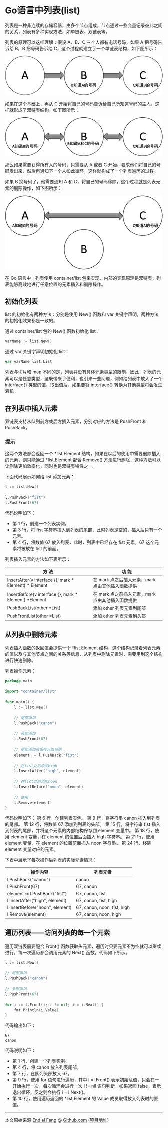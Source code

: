 # Go语言中列表(list)



列表是一种非连续的存储容器，由多个节点组成，节点通过一些变量记录彼此之间的关系，列表有多种实现方法，如单链表、双链表等。

列表的原理可以这样理解：假设 A、B、C 三个人都有电话号码，如果 A 把号码告诉给 B，B 把号码告诉给 C，这个过程就建立了一个单链表结构，如下图所示：

![img](img/1-1PQ31I54a30.jpg)



如果在这个基础上，再从 C 开始将自己的号码告诉给自己所知道号码的主人，这样就形成了双链表结构，如下图所示：

![img](img/1-1PQ31IJRI.jpg)



那么如果需要获得所有人的号码，只需要从 A 或者 C 开始，要求他们将自己的号码发出来，然后再通知下一个人如此循环，这样就构成了一个列表遍历的过程。

如果 B 换号码了，他需要通知 A 和 C，将自己的号码移除，这个过程就是列表元素的删除操作，如下图所示：

![img](img/1-1PQ31J0524T.jpg)



在 Go 语言中，列表使用 container/list 包来实现，内部的实现原理是双链表，列表能够高效地进行任意位置的元素插入和删除操作。



## 初始化列表

list 的初始化有两种方法：分别是使用 New() 函数和 var 关键字声明，两种方法的初始化效果都是一致的。

通过 container/list 包的 New() 函数初始化 list：

```go
varName := list.New()
```

 通过 var 关键字声明初始化 list：

```go
var varName list.List
```

列表与切片和 map 不同的是，列表并没有具体元素类型的限制，因此，列表的元素可以是任意类型，这既带来了便利，也引来一些问题，例如给列表中放入了一个 interface{} 类型的值，取出值后，如果要将 interface{} 转换为其他类型将会发生宕机。



## 在列表中插入元素

双链表支持从队列前方或后方插入元素，分别对应的方法是 PushFront 和 PushBack。

### 提示

这两个方法都会返回一个 *list.Element 结构，如果在以后的使用中需要删除插入的元素，则只能通过 *list.Element 配合 Remove() 方法进行删除，这种方法可以让删除更加效率化，同时也是双链表特性之一。

下面代码展示如何给 list 添加元素：

```go
l := list.New()

l.PushBack("fist")
l.PushFront(67)
```

代码说明如下：

- 第 1 行，创建一个列表实例。
- 第 3 行，将 fist 字符串插入到列表的尾部，此时列表是空的，插入后只有一个元素。
- 第 4 行，将数值 67 放入列表，此时，列表中已经存在 fist 元素，67 这个元素将被放在 fist 的前面。


列表插入元素的方法如下表所示：

| 方  法                                                | 功  能                                            |
| ----------------------------------------------------- | ------------------------------------------------- |
| InsertAfter(v interface {}, mark * Element) * Element | 在 mark 点之后插入元素，mark 点由其他插入函数提供 |
| InsertBefore(v interface {}, mark * Element) *Element | 在 mark 点之前插入元素，mark 点由其他插入函数提供 |
| PushBackList(other *List)                             | 添加 other 列表元素到尾部                         |
| PushFrontList(other *List)                            | 添加 other 列表元素到头部                         |



## 从列表中删除元素

列表插入函数的返回值会提供一个 *list.Element 结构，这个结构记录着列表元素的值以及与其他节点之间的关系等信息，从列表中删除元素时，需要用到这个结构进行快速删除。

列表操作元素：

```go
package main

import "container/list"

func main() {
    l := list.New()
  
    // 尾部添加
    l.PushBack("canon")
  
    // 头部添加
    l.PushFront(67)
  
    // 尾部添加后保存元素句柄
    element := l.PushBack("fist")
  
    // 在fist之后添加high
    l.InsertAfter("high", element)
  
    // 在fist之前添加noon
    l.InsertBefore("noon", element)
  
    // 使用
    l.Remove(element)
}
```

代码说明如下：
第 6 行，创建列表实例。
第 9 行，将字符串 canon 插入到列表的尾部。
第 12 行，将数值 67 添加到列表的头部。
第 15 行，将字符串 fist 插入到列表的尾部，并将这个元素的内部结构保存到 element 变量中。
第 18 行，使用 element 变量，在 element 的位置后面插入 high 字符串。
第 21 行，使用 element 变量，在 element 的位置前面插入 noon 字符串。
第 24 行，移除 element 变量对应的元素。

下表中展示了每次操作后列表的实际元素情况：

| 操作内容                        | 列表元素                    |
| ------------------------------- | --------------------------- |
| l.PushBack("canon")             | canon                       |
| l.PushFront(67)                 | 67, canon                   |
| element := l.PushBack("fist")   | 67, canon, fist             |
| l.InsertAfter("high", element)  | 67, canon, fist, high       |
| l.InsertBefore("noon", element) | 67, canon, noon, fist, high |
| l.Remove(element)               | 67, canon, noon, high       |



## 遍历列表——访问列表的每一个元素

遍历双链表需要配合 Front() 函数获取头元素，遍历时只要元素不为空就可以继续进行，每一次遍历都会调用元素的 Next() 函数，代码如下所示。

```go
l := list.New()

// 尾部添加
l.PushBack("canon")

// 头部添加
l.PushFront(67)

for i := l.Front(); i != nil; i = i.Next() {
    fmt.Println(i.Value)
}
```

代码输出如下：

```shell
67
canon
```

代码说明如下：

- 第 1 行，创建一个列表实例。
- 第 4 行，将 canon 放入列表尾部。
- 第 7 行，在队列头部放入 67。
- 第 9 行，使用 for 语句进行遍历，其中 i:=l.Front() 表示初始赋值，只会在一开始执行一次，每次循环会进行一次 i != nil 语句判断，如果返回 false，表示退出循环，反之则会执行 i = i.Next()。
- 第 10 行，使用遍历返回的 *list.Element 的 Value 成员取得放入列表时的原值。




----

本文原始来源 [Endial Fang](https://github.com/endial) @ [Github.com](https://github.com) ([项目地址](https://github.com/endial/study-golang.git))